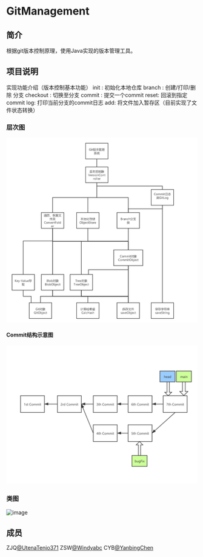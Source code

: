 # GitManagement
## 简介
根据git版本控制原理，使用Java实现的版本管理工具。

## 项目说明
实现功能介绍（版本控制基本功能）
init : 初始化本地仓库
branch : 创建/打印/删除 分支
checkout : 切换至分支
commit : 提交一个commit
reset: 回滚到指定commit
log: 打印当前分支的commit日志
add: 将文件加入暂存区（目前实现了文件状态转换）

### 层次图
![image](https://github.com/UtenaTenjo371/GitManagement/blob/main/Docs/Img/GitManage.png)

#### Commit结构示意图

![image](https://github.com/UtenaTenjo371/GitManagement/blob/main/Docs/Img/GitManage%20(5).png)

### 类图

![image](https://github.com/UtenaTenjo371/GitManagement/blob/main/Docs/Img/java%20project%20class%20model.bmp)

## 成员
ZJQ[@UtenaTenjo371](https://github.com/UtenaTenjo371)  ZSW[@Windyabc](https://github.com/Windyabc)  CYB[@YanbingChen](https://github.com/YanbingChen)

